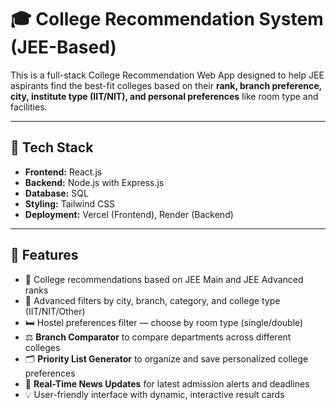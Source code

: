 # 🎓 College Recommendation System (JEE-Based)

This is a full-stack College Recommendation Web App designed to help JEE aspirants find the best-fit colleges based on their **rank, branch preference, city, institute type (IIT/NIT), and personal preferences** like room type and facilities.

---

## 🚀 Tech Stack

- **Frontend:** React.js 
- **Backend:** Node.js with Express.js
- **Database:** SQL 
- **Styling:** Tailwind CSS 
- **Deployment:** Vercel (Frontend), Render (Backend)

---

## 🧠 Features

- 🎯 College recommendations based on JEE Main and JEE Advanced ranks  
- 📍 Advanced filters by city, branch, category, and college type (IIT/NIT/Other)  
- 🛏️ Hostel preferences filter — choose by room type (single/double)  
- ⚖️ **Branch Comparator** to compare departments across different colleges  
- 🗂️ **Priority List Generator** to organize and save personalized college preferences  
- 📰 **Real-Time News Updates** for latest admission alerts and deadlines  
- 💡 User-friendly interface with dynamic, interactive result cards  
